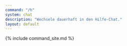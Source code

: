 ```yaml
---
command: "/h"
system: chat
description: "Wechsele dauerhaft in den Hilfe-Chat."
layout: default
---
```

{% include command_site.md %}

